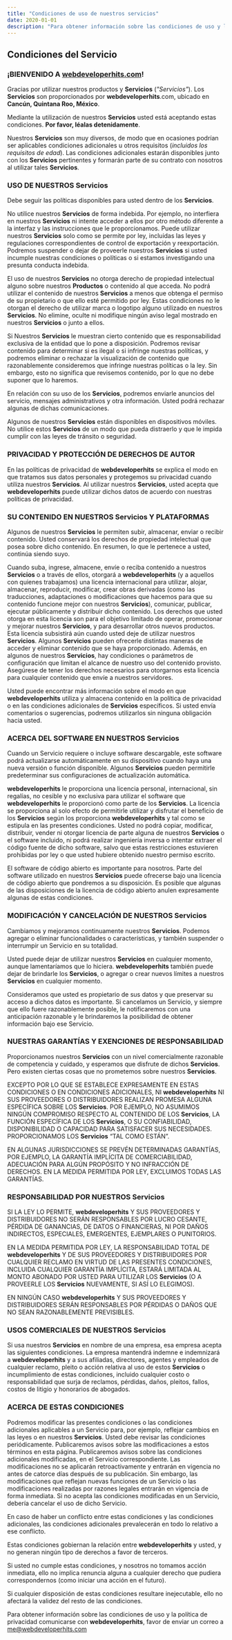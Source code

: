 ```yaml
---
title: "Condiciones de uso de nuestros servicios"
date: 2020-01-01
description: "Para obtener información sobre las condiciones de uso y la política de privacidad comunicarse con webdeveloperhits.com, favor de enviar un correo a me@webdeveloperhits.com"
---
```


## Condiciones del Servicio

### ¡BIENVENIDO A **[webdeveloperhits.com](https://webdeveloperhits.com)**!
Gracias por utilizar nuestros productos y **Servicios** (*"Servicios"*). Los **Servicios** son proporcionados por **webdeveloperhits**.com, ubicado en **Cancún, Quintana Roo, México**.

Mediante la utilización de nuestros **Servicios** usted está aceptando estas condiciones. **Por favor, léalas detenidamente**.

Nuestros **Servicios** son muy diversos, de modo que en ocasiones podrían ser aplicables condiciones adicionales u otros requisitos (*incluidos los requisitos de edad*). Las condiciones adicionales estarán disponibles junto con los **Servicios** pertinentes y formarán parte de su contrato con nosotros al utilizar tales **Servicios**.

### USO DE NUESTROS **Servicios**
Debe seguir las políticas disponibles para usted dentro de los **Servicios**.

No utilice nuestros **Servicios** de forma indebida. Por ejemplo, no interfiera en nuestros **Servicios** ni intente acceder a ellos por otro método diferente a la interfaz y las instrucciones que le proporcionamos. Puede utilizar nuestros **Servicios** solo como se permite por ley, incluidas las leyes y regulaciones correspondientes de control de exportación y reexportación. Podremos suspender o dejar de proveerle nuestros **Servicios** si usted incumple nuestras condiciones o políticas o si estamos investigando una presunta conducta indebida.

El uso de nuestros **Servicios** no otorga derecho de propiedad intelectual alguno sobre nuestros **Productos** o contenido al que acceda. No podrá utilizar el contenido de nuestros **Servicios** a menos que obtenga el permiso de su propietario o que ello esté permitido por ley. Estas condiciones no le otorgan el derecho de utilizar marca o logotipo alguno utilizado en nuestros **Servicios**. No elimine, oculte ni modifique ningún aviso legal mostrado en nuestros **Servicios** o junto a ellos.

Si Nuestros **Servicios** le muestran cierto contenido que es responsabilidad exclusiva de la entidad que lo pone a disposición. Podremos revisar contenido para determinar si es ilegal o si infringe nuestras políticas, y podremos eliminar o rechazar la visualización de contenido que razonablemente consideremos que infringe nuestras políticas o la ley. Sin embargo, esto no significa que revisemos contenido, por lo que no debe suponer que lo haremos.

En relación con su uso de los **Servicios**, podremos enviarle anuncios del servicio, mensajes administrativos y otra información. Usted podrá rechazar algunas de dichas comunicaciones.

Algunos de nuestros **Servicios** están disponibles en dispositivos móviles. No utilice estos **Servicios** de un modo que pueda distraerlo y que le impida cumplir con las leyes de tránsito o seguridad.

### PRIVACIDAD Y PROTECCIÓN DE DERECHOS DE AUTOR
En las políticas de privacidad de **webdeveloperhits** se explica el modo en que tratamos sus datos personales y protegemos su privacidad cuando utiliza nuestros **Servicios**. Al utilizar nuestros **Servicios**, usted acepta que **webdeveloperhits** puede utilizar dichos datos de acuerdo con nuestras políticas de privacidad.

### SU CONTENIDO EN NUESTROS **Servicios** Y PLATAFORMAS
Algunos de nuestros **Servicios** le permiten subir, almacenar, enviar o recibir contenido. Usted conservará los derechos de propiedad intelectual que posea sobre dicho contenido. En resumen, lo que le pertenece a usted, continúa siendo suyo.

Cuando suba, ingrese, almacene, envíe o reciba contenido a nuestros **Servicios** o a través de ellos, otorgará a **webdeveloperhits** (y a aquellos con quienes trabajamos) una licencia internacional para utilizar, alojar, almacenar, reproducir, modificar, crear obras derivadas (como las traducciones, adaptaciones o modificaciones que hacemos para que su contenido funcione mejor con nuestros **Servicios**), comunicar, publicar, ejecutar públicamente y distribuir dicho contenido. Los derechos que usted otorga en esta licencia son para el objetivo limitado de operar, promocionar y mejorar nuestros **Servicios**, y para desarrollar otros nuevos productos. Esta licencia subsistirá aún cuando usted deje de utilizar nuestros **Servicios**. Algunos **Servicios** pueden ofrecerle distintas maneras de acceder y eliminar contenido que se haya proporcionado. Además, en algunos de nuestros **Servicios**, hay condiciones o parámetros de configuración que limitan el alcance de nuestro uso del contenido provisto. Asegúrese de tener los derechos necesarios para otorgarnos esta licencia para cualquier contenido que envíe a nuestros servidores.

Usted puede encontrar más información sobre el modo en que **webdeveloperhits** utiliza y almacena contenido en la política de privacidad o en las condiciones adicionales de **Servicios** específicos. Si usted envía comentarios o sugerencias, podremos utilizarlos sin ninguna obligación hacia usted.

### ACERCA DEL SOFTWARE EN NUESTROS **Servicios**
Cuando un Servicio requiere o incluye software descargable, este software podrá actualizarse automáticamente en su dispositivo cuando haya una nueva versión o función disponible. Algunos **Servicios** pueden permitirle predeterminar sus configuraciones de actualización automática.

**webdeveloperhits** le proporciona una licencia personal, internacional, sin regalías, no cesible y no exclusiva para utilizar el software que **webdeveloperhits** le proporcionó como parte de los **Servicios**. La licencia se proporciona al solo efecto de permitirle utilizar y disfrutar el beneficio de los **Servicios** según los proporciona **webdeveloperhits** y tal como se estipula en las presentes condiciones. Usted no podrá copiar, modificar, distribuir, vender ni otorgar licencia de parte alguna de nuestros **Servicios** o el software incluido, ni podrá realizar ingeniería inversa o intentar extraer el código fuente de dicho software, salvo que estas restricciones estuvieren prohibidas por ley o que usted hubiere obtenido nuestro permiso escrito.

El software de código abierto es importante para nosotros. Parte del software utilizado en nuestros **Servicios** puede ofrecerse bajo una licencia de código abierto que pondremos a su disposición. Es posible que algunas de las disposiciones de la licencia de código abierto anulen expresamente algunas de estas condiciones.

### MODIFICACIÓN Y CANCELACIÓN DE NUESTROS **Servicios**
Cambiamos y mejoramos continuamente nuestros **Servicios**. Podemos agregar o eliminar funcionalidades o características, y también suspender o interrumpir un Servicio en su totalidad.

Usted puede dejar de utilizar nuestros **Servicios** en cualquier momento, aunque lamentaríamos que lo hiciera. **webdeveloperhits** también puede dejar de brindarle los **Servicios**, o agregar o crear nuevos límites a nuestros **Servicios** en cualquier momento.

Consideramos que usted es propietario de sus datos y que preservar su acceso a dichos datos es importante. Si cancelamos un Servicio, y siempre que ello fuere razonablemente posible, le notificaremos con una anticipación razonable y le brindaremos la posibilidad de obtener información bajo ese Servicio.

### NUESTRAS GARANTÍAS Y EXENCIONES DE RESPONSABILIDAD
Proporcionamos nuestros **Servicios** con un nivel comercialmente razonable de competencia y cuidado, y esperamos que disfrute de dichos **Servicios**. Pero existen ciertas cosas que no prometemos sobre nuestros **Servicios**.

EXCEPTO POR LO QUE SE ESTABLECE EXPRESAMENTE EN ESTAS CONDICIONES O EN CONDICIONES ADICIONALES, NI **webdeveloperhits** NI SUS PROVEEDORES O DISTRIBUIDORES REALIZAN PROMESA ALGUNA ESPECÍFICA SOBRE LOS **Servicios**. POR EJEMPLO, NO ASUMIMOS NINGÚN COMPROMISO RESPECTO AL CONTENIDO DE LOS **Servicios**, LA FUNCIÓN ESPECÍFICA DE LOS **Servicios**, O SU CONFIABILIDAD, DISPONIBILIDAD O CAPACIDAD PARA SATISFACER SUS NECESIDADES. PROPORCIONAMOS LOS **Servicios** “TAL COMO ESTÁN”.

EN ALGUNAS JURISDICCIONES SE PREVÉN DETERMINADAS GARANTÍAS, POR EJEMPLO, LA GARANTÍA IMPLÍCITA DE COMERCIABILIDAD, ADECUACIÓN PARA ALGÚN PROPÓSITO Y NO INFRACCIÓN DE DERECHOS. EN LA MEDIDA PERMITIDA POR LEY, EXCLUIMOS TODAS LAS GARANTÍAS.

### RESPONSABILIDAD POR NUESTROS **Servicios**
SI LA LEY LO PERMITE, **webdeveloperhits** Y SUS PROVEEDORES Y DISTRIBUIDORES NO SERÁN RESPONSABLES POR LUCRO CESANTE, PÉRDIDA DE GANANCIAS, DE DATOS O FINANCIERAS, NI POR DAÑOS INDIRECTOS, ESPECIALES, EMERGENTES, EJEMPLARES O PUNITORIOS.

EN LA MEDIDA PERMITIDA POR LEY, LA RESPONSABILIDAD TOTAL DE **webdeveloperhits** Y DE SUS PROVEEDORES Y DISTRIBUIDORES POR CUALQUIER RECLAMO EN VIRTUD DE LAS PRESENTES CONDICIONES, INCLUIDA CUALQUIER GARANTÍA IMPLÍCITA, ESTARÁ LIMITADA AL MONTO ABONADO POR USTED PARA UTILIZAR LOS **Servicios** (O A PROVEERLE LOS **Servicios** NUEVAMENTE, SI ASÍ LO ELEGIMOS).

EN NINGÚN CASO **webdeveloperhits** Y SUS PROVEEDORES Y DISTRIBUIDORES SERÁN RESPONSABLES POR PÉRDIDAS O DAÑOS QUE NO SEAN RAZONABLEMENTE PREVISIBLES.

### USOS COMERCIALES DE NUESTROS **Servicios**
Si usa nuestros **Servicios** en nombre de una empresa, esa empresa acepta las siguientes condiciones. La empresa mantendrá indemne e indemnizará a **webdeveloperhits** y a sus afiliadas, directores, agentes y empleados de cualquier reclamo, pleito o acción relativa al uso de estos **Servicios** o incumplimiento de estas condiciones, incluido cualquier costo o responsabilidad que surja de reclamos, pérdidas, daños, pleitos, fallos, costos de litigio y honorarios de abogados.

### ACERCA DE ESTAS CONDICIONES
Podremos modificar las presentes condiciones o las condiciones adicionales aplicables a un Servicio para, por ejemplo, reflejar cambios en las leyes o en nuestros **Servicios**. Usted debe revisar las condiciones periódicamente. Publicaremos avisos sobre las modificaciones a estos términos en esta página. Publicaremos avisos sobre las condiciones adicionales modificadas, en el Servicio correspondiente. Las modificaciones no se aplicarán retroactivamente y entrarán en vigencia no antes de catorce días después de su publicación. Sin embargo, las modificaciones que reflejan nuevas funciones de un Servicio o las modificaciones realizadas por razones legales entrarán en vigencia de forma inmediata. Si no acepta las condiciones modificadas en un Servicio, debería cancelar el uso de dicho Servicio.

En caso de haber un conflicto entre estas condiciones y las condiciones adicionales, las condiciones adicionales prevalecerán en todo lo relativo a ese conflicto.

Estas condiciones gobiernan la relación entre **webdeveloperhits** y usted, y no generan ningún tipo de derechos a favor de terceros.

Si usted no cumple estas condiciones, y nosotros no tomamos acción inmediata, ello no implica renuncia alguna a cualquier derecho que pudiera correspondernos (como iniciar una acción en el futuro).

Si cualquier disposición de estas condiciones resultare inejecutable, ello no afectará la validez del resto de las condiciones.

Para obtener información sobre las condiciones de uso y la política de privacidad comunicarse con **webdeveloperhits**, favor de enviar un correo a me@webdeveloperhits.com
